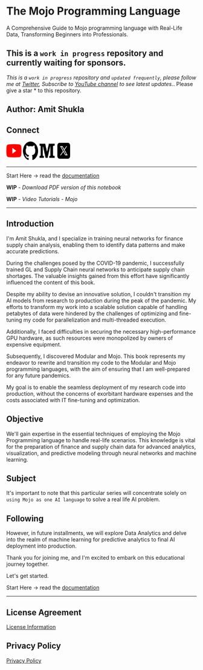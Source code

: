 # The Mojo Programming Language

A Comprehensive Guide to Mojo programming language with Real-Life Data, Transforming Beginners into Professionals.

## This is a `work in progress` repository and currently waiting for sponsors.

*This is a `work in progress` repository and `updated frequently`, please follow me at [Twitter](https://twitter.com/ashuklax), Subscribe to [YouTube channel](https://youtube.com/@Amit.Shukla) to see latest updates.*. Please give a star * to this repository.

## Author: Amit Shukla

## Connect

[<img src="https://github.com/AmitXShukla/AmitXShukla.github.io/blob/master/assets/icons/youtube.svg" width=40 height=50>](https://youtube.com/@Amit.Shukla)
[<img src="https://github.com/AmitXShukla/AmitXShukla.github.io/blob/master/assets/icons/github.svg" width=40 height=50>](https://github.com/AmitXShukla)
[<img src="https://github.com/AmitXShukla/AmitXShukla.github.io/blob/master/assets/icons/medium.svg" width=40 height=50>](https://medium.com/@Amit-Shukla)
[<img src="https://github.com/AmitXShukla/AmitXShukla.github.io/blob/master/assets/icons/twitter_1.svg" width=40 height=50>](https://twitter.com/ashuklax)

---
Start Here -> read the [documentation](https://amitxshukla.github.io/Mojo/intro.html)

**WIP** - *Download PDF version of this notebook*

**WIP** - *Video Tutorials - Mojo*

---

## Introduction

I'm Amit Shukla, and I specialize in training neural networks for finance supply chain analysis, enabling them to identify data patterns and make accurate predictions.

During the challenges posed by the COVID-19 pandemic, I successfully trained GL and Supply Chain neural networks to anticipate supply chain shortages. The valuable insights gained from this effort have significantly influenced the content of this book.

Despite my ability to devise an innovative solution, I couldn't transition my AI models from research to production during the peak of the pandemic. My efforts to transform my work into a scalable solution capable of handling petabytes of data were hindered by the challenges of optimizing and fine-tuning my code for parallelization and multi-threaded execution.

Additionally, I faced difficulties in securing the necessary high-performance GPU hardware, as such resources were monopolized by owners of expensive equipment.

Subsequently, I discovered Modular and Mojo. This book represents my endeavor to rewrite and transition my code to the Modular and Mojo programming languages, with the aim of ensuring that I am well-prepared for any future pandemics.

My goal is to enable the seamless deployment of my research code into production, without the concerns of exorbitant hardware expenses and the costs associated with IT fine-tuning and optimization.

## Objective

We'll gain expertise in the essential techniques of employing the Mojo Programming language to handle real-life scenarios. This knowledge is vital for the preparation of finance and supply chain data for advanced analytics, visualization, and predictive modeling through neural networks and machine learning.

## Subject

It's important to note that this particular series will concentrate solely on `using Mojo as one AI language` to solve a real life AI problem.

## Following

However, in future installments, we will explore Data Analytics and delve into the realm of machine learning for predictive analytics to final AI deployment into production.

Thank you for joining me, and I'm excited to embark on this educational journey together.

Let's get started.

Start Here -> read the [documentation](https://amitxshukla.github.io/Mojo/intro.html)

---

## License Agreement

[License Information](https://github.com/AmitXShukla/mojo/blob/main/LICENSE)

## Privacy Policy

[Privacy Policy](https://github.com/AmitXShukla/RPA/mojo/main/LICENSE)
